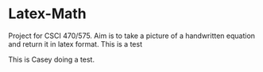 # Latex-Math
Project for CSCI 470/575. Aim is to take a picture of a handwritten equation and return it in latex format.
This is a test

This is Casey doing a test.